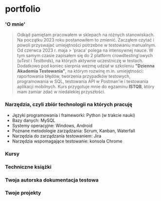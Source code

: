 # portfolio

### 'O mnie'

> Odkąd pamiętam pracowałem w sklepach na różnych stanowiskach. Na początku 2023 roku postanowiłem to zmienić. Zacząłem czytać i powoli przyswajać umiejętności potrzebne w testowaniu manualnym. Od czerwca 2023 r. maja > 'praca' polega na intensywnej nauce. W tym samym czasie zapisałem się do 2 platform crowdtesting'owych (*uTest* i *Testbirds*), na których aktywnie uczestniczę w testach. Dodatkowo pod koniec sierpnia wezmę udział w szkoleniu **"Dzienna Akademia Testowania"**, na którym rozwinę m.in. umiejętności: raportowania błędów, tworzenia przypadków testowych, programowania w SQL, testowania API w Postman'ie i testowania aplikacji mobilnych. Kurs przygotuje mnie  do egzaminu **ISTQB**, który mam zamiar zdać w niedalekiej przyszłości.

### Narzędzia, czyli zbiór technologii na których pracuję

- Języki programowania i frameworki: Python (w trakcie nauki)
- Bazy danych: MySQL
- Systemy operacyjne: Windows, Android
- Poznane metodologie zarządzania: Scrum, Kanban, Waterfall
- Narzędzia do zarządzania testowaniem: Jira
- Narzędzia wspomagające testowanie: konsola Chrome

### Kursy


### Techniczne książki
### Twoja autorska dokumentacja testowa
### Twoje projekty
